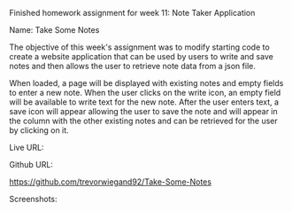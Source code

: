 Finished homework assignment for week 11: Note Taker Application

Name: Take Some Notes

The objective of this week's assignment was to modify starting code to create a website application that can be used by users to write and save notes and then allows the user to retrieve note data from a json file.

When loaded, a page will be displayed with existing notes and empty fields to enter a new note.  When the user clicks on the write icon, an empty field will be available to write text for the new note.  After the user enters text, a save icon will appear allowing the user to save the note and will appear in the column with the other existing notes and can be retrieved for the user by clicking on it.

Live URL:

Github URL:

https://github.com/trevorwiegand92/Take-Some-Notes


Screenshots:

